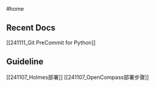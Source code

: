 #home 

## Recent Docs

[[241111_Git PreCommit for Python]]

## Guideline

[[241107_Holmes部署]]
[[241107_OpenCompass部署步骤]]
